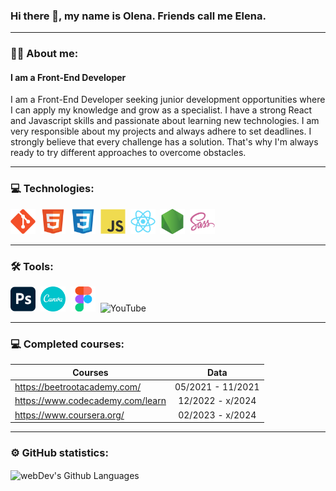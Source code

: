 ### Hi there 👋, my name is Olena. Friends call me Elena.

---


### :man_technologist: About me:
####  I am a Front-End Developer

I am a Front-End Developer seeking junior development opportunities where I can apply my knowledge and grow as a specialist. 
I have a strong React and Javascript skills and passionate about learning new technologies. I am very responsible about my projects and always adhere to set deadlines.
I strongly believe that every challenge has a solution. That's why I'm always ready to try different approaches to overcome obstacles.

---

### 💻 Technologies:

<div>
  <img src="https://github.com/devicons/devicon/blob/master/icons/git/git-original.svg" title="git" alt="git" width="40" height="40"/>&nbsp
  <img src="https://github.com/devicons/devicon/blob/master/icons/html5/html5-original.svg" title="html5" alt="html5" width="40" height="40"/>&nbsp
  <img src="https://github.com/devicons/devicon/blob/master/icons/css3/css3-original.svg" title="css" alt="css" width="40" height="40"/>&nbsp
  <img src="https://github.com/devicons/devicon/blob/master/icons/javascript/javascript-original.svg" title="javascript" alt="javascript" width="40" height="40"/>&nbsp
  <img src="https://github.com/devicons/devicon/blob/master/icons/react/react-original.svg" title="reactjs" alt="reactjs" width="40" height="40"/>&nbsp
  <img src="https://github.com/devicons/devicon/blob/master/icons/nodejs/nodejs-original.svg" title="nodejs" alt="nodejs" width="40" height="40"/>&nbsp
  <img src="https://github.com/devicons/devicon/blob/master/icons/sass/sass-original.svg" title="sass/scss" alt="sass/scss" width="40" height="40"/>&nbsp;
</div>

---

### 🛠 Tools:

<div>
  <img src="https://github.com/devicons/devicon/blob/master/icons/photoshop/photoshop-plain.svg" title="photoshop" alt="photoshop" width="40" height="40"/>&nbsp;
  <img src="https://github.com/devicons/devicon/blob/master/icons/canva/canva-original.svg" title="canva" alt="canva" width="40" height="40"/>&nbsp;
  <img src="https://github.com/devicons/devicon/blob/master/icons/figma/figma-original.svg" title="figma" alt="figma" width="40" height="40"/>&nbsp;
  <img src="https://upload.wikimedia.org/wikipedia/commons/9/9e/YouTube_Logo_%282013-2017%29.svg" title="YouTube" alt="YouTube" width="40" height="40"/>&nbsp;
</div>

---


### 💻 Completed courses:

| Courses                                                         | Data              |
| ----------------------------------------------------------------| :---------------: |
| https://beetrootacademy.com/                                    | 05/2021 - 11/2021 |
| https://www.codecademy.com/learn                                | 12/2022 - x/2024  |
| https://www.coursera.org/                                       | 02/2023 - x/2024 |

---

### ⚙️ GitHub statistics:

<img height="195px" align="center" alt="webDev's Github Languages" src="https://github-readme-stats-sigma-five.vercel.app/api/top-langs/?username=ElenBlackwood&layout=compact&theme=vision-friendly-dark" />



